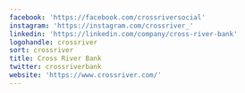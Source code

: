 ```yaml
---
facebook: 'https://facebook.com/crossriversocial'
instagram: 'https://instagram.com/crossriver_'
linkedin: 'https://linkedin.com/company/cross-river-bank'
logohandle: crossriver
sort: crossriver
title: Cross River Bank
twitter: crossriverbank
website: 'https://www.crossriver.com/'
---
```

